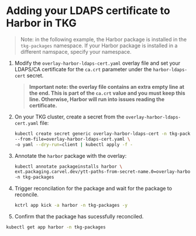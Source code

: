 # Adding your LDAPS certificate to Harbor in TKG

>Note: in the following example, the Harbor package is installed in the `tkg-packages` namespace. If your Harbor package is installed in a different namspace, specify your namespace.

1. Modify the `overlay-harbor-ldaps-cert.yaml` overlay file and set your LDAPS/CA certificate for the `ca.crt` parameter under the `harbor-ldaps-cert` secret.

    >**Important note: the overlay file contains an extra empty line at the end. This is part of the `ca.crt` value and you must keep this line. Otherwise, Harbor will run into issues reading the certificate.**

2. On your TKG cluster, create a secret from the `overlay-harbor-ldaps-cert.yaml` file:

    ```bash
    kubectl create secret generic overlay-harbor-ldaps-cert -n tkg-packages \
    --from-file=overlay-harbor-ldaps-cert.yaml \
    -o yaml --dry-run=client | kubectl apply -f -
    ```

3. Annotate the `harbor` package with the overlay:

    ```bash
    kubectl annotate packageinstalls harbor \
    ext.packaging.carvel.dev/ytt-paths-from-secret-name.0=overlay-harbor-ldaps-cert \
    -n tkg-packages
    ```

4. Trigger reconcilation for the package and wait for the package to reconcile.

   ```bash
   kctrl app kick -a harbor -n tkg-packages -y
   ```

5. Confirm that the package has sucessfully reconciled.

  ```bash
  kubectl get app harbor -n tkg-packages
  ```
